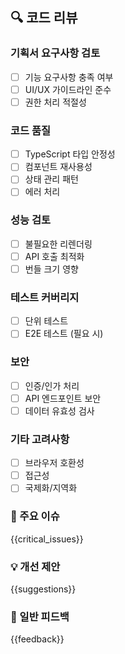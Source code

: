 ## 🔍 코드 리뷰

### 기획서 요구사항 검토
- [ ] 기능 요구사항 충족 여부
- [ ] UI/UX 가이드라인 준수
- [ ] 권한 처리 적절성

### 코드 품질
- [ ] TypeScript 타입 안정성
- [ ] 컴포넌트 재사용성
- [ ] 상태 관리 패턴
- [ ] 에러 처리

### 성능 검토
- [ ] 불필요한 리렌더링
- [ ] API 호출 최적화
- [ ] 번들 크기 영향

### 테스트 커버리지
- [ ] 단위 테스트
- [ ] E2E 테스트 (필요 시)

### 보안
- [ ] 인증/인가 처리
- [ ] API 엔드포인트 보안
- [ ] 데이터 유효성 검사

### 기타 고려사항
- [ ] 브라우저 호환성
- [ ] 접근성
- [ ] 국제화/지역화

### 🚨 주요 이슈
{{critical_issues}}

### 💡 개선 제안
{{suggestions}}

### 📝 일반 피드백
{{feedback}} 